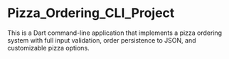 # Pizza_Ordering_CLI_Project
This is a Dart command-line application that implements a pizza ordering system with full input validation, order persistence to JSON, and customizable pizza options. 
